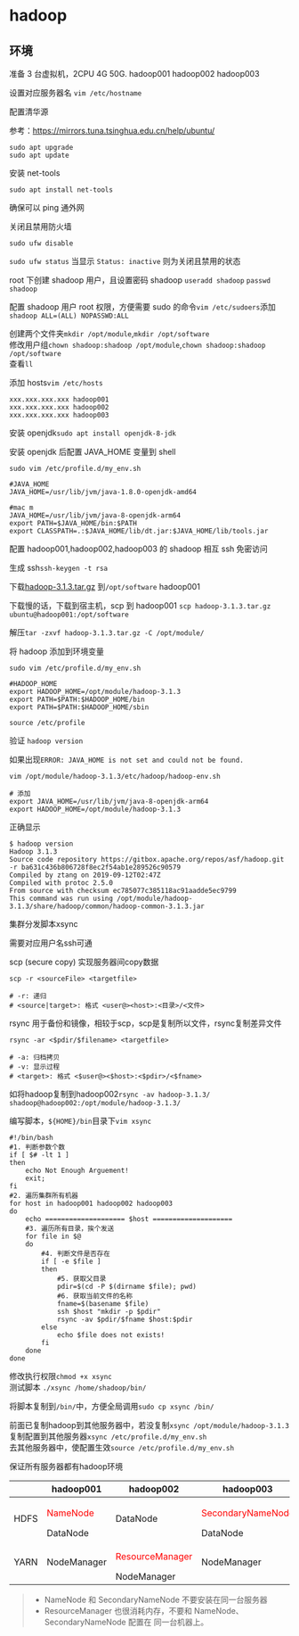 # hadoop

## 环境

准备 3 台虚拟机，2CPU 4G 50G. hadoop001 hadoop002 hadoop003

设置对应服务器名
`vim /etc/hostname`

配置清华源

参考：https://mirrors.tuna.tsinghua.edu.cn/help/ubuntu/

```
sudo apt upgrade
sudo apt update
```

安装 net-tools

`sudo apt install net-tools`

确保可以 ping 通外网

关闭且禁用防火墙

`sudo ufw disable`

`sudo ufw status` 当显示 `Status: inactive` 则为关闭且禁用的状态

root 下创建 shadoop 用户，且设置密码 shadoop
`useradd shadoop`
`passwd shadoop`

配置 shadoop 用户 root 权限，方便需要 sudo 的命令`vim /etc/sudoers`添加`shadoop ALL=(ALL) NOPASSWD:ALL`

创建两个文件夹`mkdir /opt/module`,`mkdir /opt/software`  
修改用户组`chown shadoop:shadoop /opt/module`,`chown shadoop:shadoop /opt/software`  
查看`ll`

添加 hosts`vim /etc/hosts`

```
xxx.xxx.xxx.xxx hadoop001
xxx.xxx.xxx.xxx hadoop002
xxx.xxx.xxx.xxx hadoop003
```

安装 openjdk`sudo apt install openjdk-8-jdk`

安装 openjdk 后配置 JAVA_HOME 变量到 shell

```
sudo vim /etc/profile.d/my_env.sh

#JAVA_HOME
JAVA_HOME=/usr/lib/jvm/java-1.8.0-openjdk-amd64

#mac m
JAVA_HOME=/usr/lib/jvm/java-8-openjdk-arm64
export PATH=$JAVA_HOME/bin:$PATH
export CLASSPATH=.:$JAVA_HOME/lib/dt.jar:$JAVA_HOME/lib/tools.jar
```

配置 hadoop001,hadoop002,hadoop003 的 shadoop 相互 ssh 免密访问

生成 ssh`ssh-keygen -t rsa`

下载[hadoop-3.1.3.tar.gz](https://archive.apache.org/dist/hadoop/common/hadoop-3.1.3/) 到`/opt/software` hadoop001

下载慢的话，下载到宿主机，scp 到 hadoop001 `scp hadoop-3.1.3.tar.gz ubuntu@hadoop001:/opt/software`

解压`tar -zxvf hadoop-3.1.3.tar.gz -C /opt/module/`

将 hadoop 添加到环境变量

`sudo vim /etc/profile.d/my_env.sh`

```
#HADOOP_HOME
export HADOOP_HOME=/opt/module/hadoop-3.1.3
export PATH=$PATH:$HADOOP_HOME/bin
export PATH=$PATH:$HADOOP_HOME/sbin
```

`source /etc/profile`

验证 `hadoop version`

如果出现`ERROR: JAVA_HOME is not set and could not be found.`

```
vim /opt/module/hadoop-3.1.3/etc/hadoop/hadoop-env.sh

# 添加
export JAVA_HOME=/usr/lib/jvm/java-8-openjdk-arm64
export HADOOP_HOME=/opt/module/hadoop-3.1.3
```

正确显示
```
$ hadoop version
Hadoop 3.1.3
Source code repository https://gitbox.apache.org/repos/asf/hadoop.git -r ba631c436b806728f8ec2f54ab1e289526c90579
Compiled by ztang on 2019-09-12T02:47Z
Compiled with protoc 2.5.0
From source with checksum ec785077c385118ac91aadde5ec9799
This command was run using /opt/module/hadoop-3.1.3/share/hadoop/common/hadoop-common-3.1.3.jar
```

集群分发脚本xsync

需要对应用户名ssh可通

scp (secure copy) 实现服务器间copy数据

```shell
scp -r <sourceFile> <targetfile>

# -r: 递归
# <source|target>: 格式 <user@><host>:<目录>/<文件>
```

rsync 用于备份和镜像，相较于scp，scp是复制所以文件，rsync复制差异文件

```shell
rsync -ar <$pdir/$filename> <targetfile>

# -a: 归档拷贝
# -v: 显示过程
# <target>: 格式 <$user@><$host>:<$pdir>/<$fname>
```
如将hadoop复制到hadoop002`rsync -av hadoop-3.1.3/ shadoop@hadoop002:/opt/module/hadoop-3.1.3/
`

编写脚本，`${HOME}/bin`目录下`vim xsync` 
```shell
#!/bin/bash
#1. 判断参数个数
if [ $# -lt 1 ]
then
    echo Not Enough Arguement!
    exit;
fi
#2. 遍历集群所有机器
for host in hadoop001 hadoop002 hadoop003
do
    echo ==================== $host ====================
    #3. 遍历所有目录，挨个发送
    for file in $@
    do
        #4. 判断文件是否存在
        if [ -e $file ]
        then
            #5. 获取父目录
            pdir=$(cd -P $(dirname $file); pwd)
            #6. 获取当前文件的名称
            fname=$(basename $file)
            ssh $host "mkdir -p $pdir"
            rsync -av $pdir/$fname $host:$pdir
        else
            echo $file does not exists!
        fi
    done
done
```
修改执行权限`chmod +x xsync`  
测试脚本 `./xsync /home/shadoop/bin/`

将脚本复制到`/bin/`中，方便全局调用`sudo cp xsync /bin/`  

前面已复制hadoop到其他服务器中，若没复制`xsync /opt/module/hadoop-3.1.3`  
复制配置到其他服务器`xsync /etc/profile.d/my_env.sh`  
去其他服务器中，使配置生效`source /etc/profile.d/my_env.sh`  

保证所有服务器都有hadoop环境



|      |   hadoop001   |   hadoop002   |   hadoop003   |
| ---- | ---- | ---- | ---- |
|   HDFS   |   <p style="color: red;">NameNode</p>DataNode   |   DataNode   |   <p style="color: red;">SecondaryNameNode</p>DataNode   |
|   YARN   |   NodeManager   |   <p style="color: red;">ResourceManager</p>NodeManager   |   NodeManager   |

> - NameNode 和 SecondaryNameNode 不要安装在同一台服务器  
> - ResourceManager 也很消耗内存，不要和 NameNode、SecondaryNameNode 配置在
> 同一台机器上。



